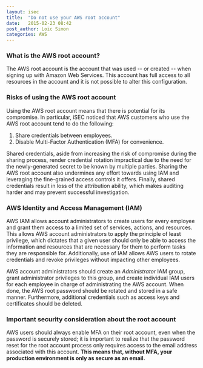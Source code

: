 ```yaml
---
layout: isec
title:  "Do not use your AWS root account"
date:   2015-02-23 08:42
post_author: Loïc Simon
categories: AWS
---
```


### What is the AWS root account?

The AWS root account is the account that was used -- or created -- when signing
up with Amazon Web Services. This account has full access to all resources in
the account and it is not possible to alter this configuration.

### Risks of using the AWS root account

Using the AWS root account means that there is potential for its compromise.
In particular, iSEC noticed that AWS customers who use the AWS root account
tend to do the following:

1. Share credentials between employees.
1. Disable Multi-Factor Authentication (MFA) for convenience.

Shared credentials, aside from increasing the risk of compromise during the
sharing process, render credential rotation impractical due to the need for the
newly-generated secret to be known by multiple parties. Sharing the AWS root
account also undermines any effort towards using IAM and leveraging the
fine-grained access controls it offers. Finally, shared credentials result in
loss of the attribution ability, which makes auditing harder and may prevent
successful investigation.

### AWS Identity and Access Management (IAM)

AWS IAM allows account administrators to create users for every employee and
grant them access to a limited set of services, actions, and resources. This
allows AWS account administrators to apply the principle of least privilege,
which dictates that a given user should only be able to access the information
and resources that are necessary for them to perform tasks they are responsible
for. Additionally, use of IAM allows AWS users to rotate credentials and revoke
privileges without impacting other employees.

AWS account administrators should create an *Administrator* IAM group, grant
administrator privileges to this group, and create individual IAM users for
each employee in charge of administrating the AWS account. When done, the AWS
root password should be rotated and stored in a safe manner. Furthermore,
additional credentials such as access keys and certificates should be deleted.

### Important security consideration about the root account

AWS users should always enable MFA on their root account, even when the
password is securely stored; it is important to realize that the password reset
for the root account process only requires access to the email address
associated with this account. **This means that, without MFA, your production
environment is only as secure as an email.**
